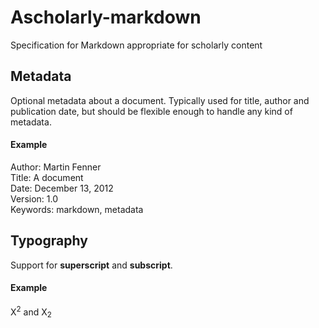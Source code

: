 Ascholarly-markdown
==================

Specification for Markdown appropriate for scholarly content

## Metadata

Optional metadata about a document. Typically used for title, author and publication date, but should be flexible enough to handle any kind of metadata.

#### Example

Author: Martin Fenner  
Title: A document  
Date: December 13, 2012  
Version: 1.0  
Keywords: markdown, metadata  

## Typography

Support for **superscript** and **subscript**.

#### Example

X<sup>2</sup> and X<sub>2</sub>

